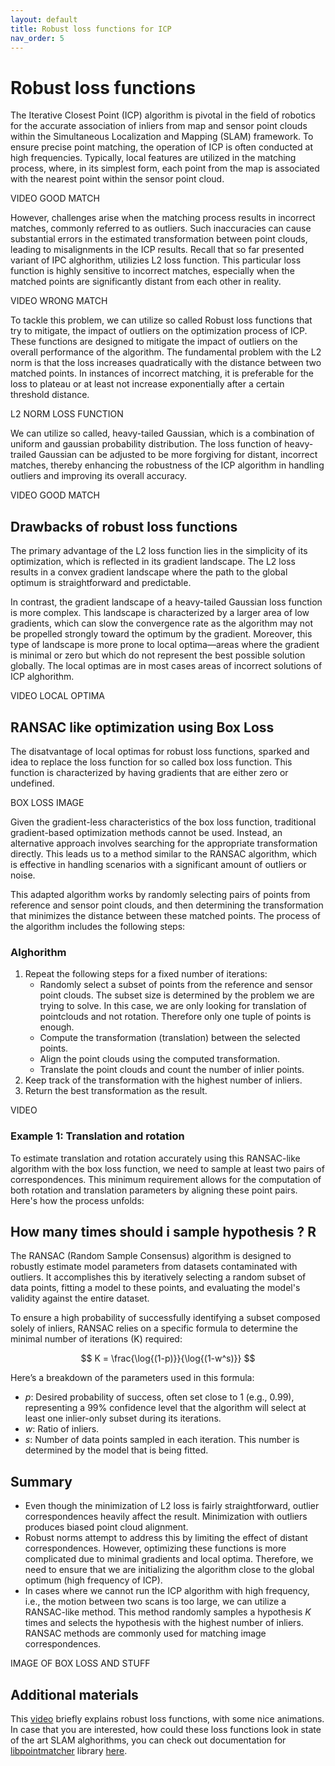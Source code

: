 ```yaml
---
layout: default
title: Robust loss functions for ICP
nav_order: 5
---
```


# Robust loss functions

The Iterative Closest Point (ICP) algorithm is pivotal in the field of robotics for the accurate association of inliers from map and sensor point clouds within the Simultaneous Localization and Mapping (SLAM) framework. To ensure precise point matching, the operation of ICP is often conducted at high frequencies. Typically, local features are utilized in the matching process, where, in its simplest form, each point from the map is associated with the nearest point within the sensor point cloud.


VIDEO GOOD MATCH


However, challenges arise when the matching process results in incorrect matches, commonly referred to as outliers. Such inaccuracies can cause substantial errors in the estimated transformation between point clouds, leading to misalignments in the ICP results.
Recall that so far presented variant of IPC alghorithm, utilizies L2 loss function. This particular loss function is highly sensitive to incorrect matches, especially when the matched points are significantly distant from each other in reality.


VIDEO WRONG MATCH


To tackle this problem, we can utilize so called Robust loss functions that try to mitigate, the impact of outliers on the optimization process of ICP.
These functions are designed to mitigate the impact of outliers on the overall performance of the algorithm. The fundamental problem with the L2 norm is that the loss increases quadratically with the distance between two matched points. In instances of incorrect matching, it is preferable for the loss to plateau or at least not increase exponentially after a certain threshold distance.


L2 NORM LOSS FUNCTION


We can utilize so called, heavy-tailed Gaussian, which is a combination of uniform and gaussian probability distribution. The loss function of heavy-trailed Gaussian can be adjusted to be more forgiving for distant, incorrect matches, thereby enhancing the robustness of the ICP algorithm in handling outliers and improving its overall accuracy.

VIDEO GOOD MATCH    

## Drawbacks of robust loss functions

The primary advantage of the L2 loss function lies in the simplicity of its optimization, which is reflected in its gradient landscape. The L2 loss results in a convex gradient landscape where the path to the global optimum is straightforward and predictable.

In contrast, the gradient landscape of a heavy-tailed Gaussian loss function is more complex. This landscape is characterized by a larger area of low gradients, which can slow the convergence rate as the algorithm may not be propelled strongly toward the optimum by the gradient. Moreover, this type of landscape is more prone to local optima—areas where the gradient is minimal or zero but which do not represent the best possible solution globally.
The local optimas are in most cases areas of incorrect solutions of ICP alghorithm.

VIDEO LOCAL OPTIMA




## RANSAC like optimization using Box Loss

The disatvantage of local optimas for robust loss functions, sparked and idea to replace the loss function for so called box loss function. This function 
is characterized by having gradients that are either zero or undefined. 


BOX LOSS IMAGE

Given the gradient-less characteristics of the box loss function, traditional gradient-based optimization methods cannot be used. Instead, an alternative approach involves searching for the appropriate transformation directly. This leads us to a method similar to the RANSAC algorithm, which is effective in handling scenarios with a significant amount of outliers or noise.

This adapted algorithm works by randomly selecting pairs of points from reference and sensor point clouds, and then determining the transformation that minimizes the distance between these matched points. The process of the algorithm includes the following steps:

### Alghorithm

1. Repeat the following steps for a fixed number of iterations:
    - Randomly select a subset of points from the reference and sensor point clouds. The subset size is determined by the problem we are trying to solve. In this case,
    we are only looking for translation of pointclouds and not rotation. Therefore only one tuple of points is enough.
    - Compute the transformation (translation) between the selected points.
    - Align the point clouds using the computed transformation.
    - Translate the point clouds and count the number of inlier points.
2. Keep track of the transformation with the highest number of inliers.
3. Return the best transformation as the result.

VIDEO

### Example 1: Translation and rotation

To estimate translation and rotation accurately using this RANSAC-like algorithm with the box loss function, we need to sample at least two pairs of correspondences. 
This minimum requirement allows for the computation of both rotation and translation parameters by aligning these point pairs. Here's how the process unfolds:


## How many times should i sample hypothesis ? R

The RANSAC (Random Sample Consensus) algorithm is designed to robustly estimate model parameters from datasets contaminated with outliers. It accomplishes this by iteratively selecting a random subset of data points, fitting a model to these points, and evaluating the model's validity against the entire dataset.

To ensure a high probability of successfully identifying a subset composed solely of inliers, RANSAC relies on a specific formula to determine the minimal number of iterations \(K\) required:

$$ K = \frac{\log{(1-p)}}{\log{(1-w^s)}} $$

Here’s a breakdown of the parameters used in this formula:

- $p$: Desired probability of success, often set close to 1 (e.g., 0.99), representing a 99% confidence level that the algorithm will select at least one inlier-only subset during its iterations.
- $w$: Ratio of inliers.
- $s$: Number of data points sampled in each iteration. This number is determined by the model that is being fitted.

## Summary

- Even though the minimization of L2 loss is fairly straightforward, outlier correspondences heavily affect the result. Minimization with outliers produces biased point cloud alignment.
- Robust norms attempt to address this by limiting the effect of distant correspondences. However, optimizing these functions is more complicated due to minimal gradients and local optima. Therefore, we need to ensure that we are initializing the algorithm close to the global optimum (high frequency of ICP).
- In cases where we cannot run the ICP algorithm with high frequency, i.e., the motion between two scans is too large, we can utilize a RANSAC-like method. This method randomly samples a hypothesis $K$ times and selects the hypothesis with the highest number of inliers. RANSAC methods are commonly used for matching image correspondences.


IMAGE OF BOX LOSS AND STUFF

## Additional materials

This [video](https://www.youtube.com/watch?v=BmNKbnF69eY) briefly explains robust loss functions, with some nice animations.
In case that you are interested, how could these loss functions look in state of the art SLAM alghorithms, you can check out documentation for [libpointmatcher](https://github.com/norlab-ulaval/libpointmatcher) library [here](https://libpointmatcher.readthedocs.io/en/latest/OutlierFiltersFamilies/).